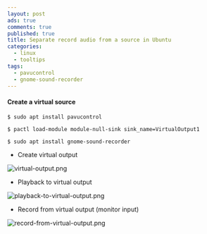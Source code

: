 ```yaml
---
layout: post
ads: true
comments: true
published: true
title: Separate record audio from a source in Ubuntu
categories:
  - linux
  - tooltips
tags:
  - pavucontrol
  - gnome-sound-recorder
---
```

#### Create a virtual source

```
$ sudo apt install pavucontrol

$ pactl load-module module-null-sink sink_name=VirtualOutput1

$ sudo apt install gnome-sound-recorder
```


- Create virtual output

![virtual-output.png]({{site.baseurl}}/media/virtual-output.png)


- Playback to virtual output

![playback-to-virtual-output.png]({{site.baseurl}}/media/playback-to-virtual-output.png)


- Record from virtual output (monitor input)

![record-from-virtual-output.png]({{site.baseurl}}/media/record-from-virtual-output.png)
